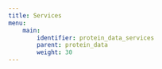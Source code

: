 ```yaml
---
title: Services
menu:
    main:
        identifier: protein_data_services
        parent: protein_data
        weight: 30
---
```

